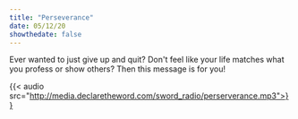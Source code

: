 ```yaml
---
title: "Perseverance"
date: 05/12/20
showthedate: false
---
```


Ever wanted to just give up and quit? Don't feel like your life matches what you profess or show others? Then this message is for you!
<!--more-->
{{< audio src="http://media.declaretheword.com/sword_radio/perserverance.mp3">}}